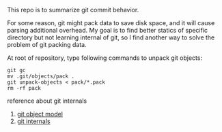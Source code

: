 This repo is to summarize git commit behavior.

For some reason, git might pack data to save disk space, and it will cause parsing additional overhead. My goal is to find better statics of specific directory but not learning internal of git, so I find another way to solve the problem of git packing data.

At root of repository, type following commands to unpack git objects:

```shell script
git gc
mv .git/objects/pack .
git unpack-objects < pack/*.pack
rm -rf pack
```

reference about git internals
1. [git object model](http://shafiul.github.io/gitbook/1_the_git_object_model.html)
1. [git internals](https://git-scm.com/book/id/v2/Git-Internals-Git-Objects)
